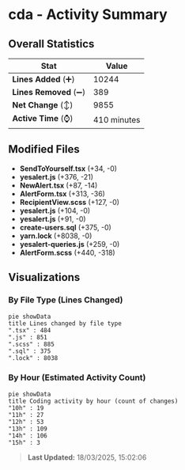# cda - Activity Summary 

## Overall Statistics

| Stat                   | Value                                                             |
| ---------------------- | ----------------------------------------------------------------- |
| **Lines Added** (➕)   | 10244                                          |
| **Lines Removed** (➖) | 389                                        |
| **Net Change** (↕)    | 9855                |
| **Active Time** (⌚)   | 410 minutes |


## Modified Files
- **SendToYourself.tsx** (+34, -0)
- **yesalert.js** (+376, -21)
- **NewAlert.tsx** (+87, -14)
- **AlertForm.tsx** (+313, -36)
- **RecipientView.scss** (+127, -0)
- **yesalert.js** (+104, -0)
- **yesalert.js** (+91, -0)
- **create-users.sql** (+375, -0)
- **yarn.lock** (+8038, -0)
- **yesalert-queries.js** (+259, -0)
- **AlertForm.scss** (+440, -318)

## Visualizations

### By File Type (Lines Changed)

```mermaid
pie showData
title Lines changed by file type
".tsx" : 484
".js" : 851
".scss" : 885
".sql" : 375
".lock" : 8038
```

### By Hour (Estimated Activity Count)

```mermaid
pie showData
title Coding activity by hour (count of changes)
"10h" : 19
"11h" : 27
"12h" : 53
"13h" : 109
"14h" : 106
"15h" : 3
```


> **Last Updated:** 18/03/2025, 15:02:06